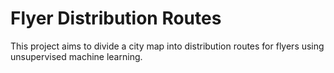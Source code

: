 # Flyer Distribution Routes

This project aims to divide a city map into distribution routes for flyers using unsupervised machine learning.
